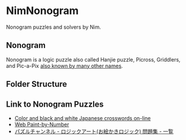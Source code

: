 # NimNonogram
Nonogram puzzles and solvers by Nim.

## Nonogram
Nonogram is a logic puzzle also called Hanjie puzzle, Picross, Griddlers, and Pic-a-Pix [also known by many other names](https://en.wikipedia.org/wiki/Nonogram).

## Folder Structure


## Link to Nonogram Puzzles
- [Color and black and white Japanese crosswords on\-line](https://www.nonograms.org/)
- [Web Paint\-by\-Number](https://webpbn.com/)
- [パズルチャンネル \- ロジックアート\(お絵かきロジック\) 問題集 \- 一覧](https://www.puzzle-ch.com/logic/)
